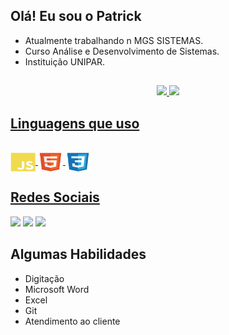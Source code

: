 ## Olá! Eu sou o Patrick

- Atualmente trabalhando n MGS SISTEMAS.
- Curso Análise e Desenvolvimento de Sistemas.
- Instituição UNIPAR.

##

<div align="center">
  <a href="https://github.com/Patrick-souza-silva">
  <img height="180em" src="https://github-readme-stats.vercel.app/api?username=Patrick-souza-silva&show_icons=true&theme=dracula&include_all_commits=true&count_private=true"/>
  <img height="130em" src="https://github-readme-stats.vercel.app/api/top-langs/?username=Patrick-souza-silva&layout=compact&langs_count=7&theme=dracula"/>
</div>

## Linguagens que uso

</div>
<div style="display: inline_block"><br>
  <img align="center" alt="Rafa-Js" height="30" width="40" src="https://raw.githubusercontent.com/devicons/devicon/master/icons/javascript/javascript-plain.svg">
  <img align="center" alt="Rafa-HTML" height="30" width="40" src="https://raw.githubusercontent.com/devicons/devicon/master/icons/html5/html5-original.svg">
  <img align="center" alt="Rafa-CSS" height="30" width="40" src="https://raw.githubusercontent.com/devicons/devicon/master/icons/css3/css3-original.svg">
</div>

## Redes Sociais

<div> 
  <a href="https://instagram.com/_patrick.edueu_" target="_blank"><img src="https://img.shields.io/badge/-Instagram-%23E4405F?style=for-the-badge&logo=instagram&logoColor=white" target="_blank"></a> 
  <a href = "https://www.gmail.com/patrick.souza.dev@gmail.com"><img src="https://img.shields.io/badge/-Gmail-%23333?style=for-the-badge&logo=gmail&logoColor=white" target="_blank"></a>
  <a href="https://www.linkedin.com/in/patrick-e-s-silva-335788234/" target="_blank"><img src="https://img.shields.io/badge/-LinkedIn-%230077B5?style=for-the-badge&logo=linkedin&logoColor=white" target="_blank"></a> 
 
</div>

## Algumas Habilidades

- Digitação 
- Microsoft Word
- Excel
- Git
- Atendimento ao cliente
